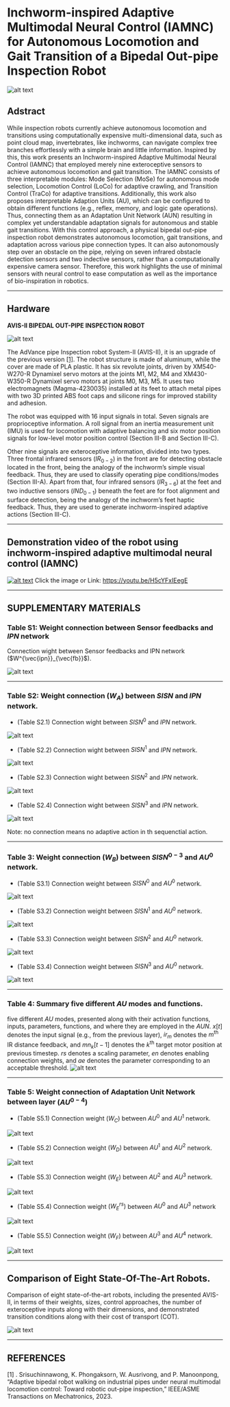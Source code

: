 # Inchworm-inspired Adaptive Multimodal Neural Control (IAMNC) for Autonomous Locomotion and Gait Transition of a Bipedal Out-pipe Inspection Robot

![alt text](pictures/lnchworm.png)
<!-- <img src="pictures/AVIS_DELTA/lnchworm.png" alt="alt text" width="700"/> -->

## Adstract
While inspection robots currently achieve autonomous locomotion and transitions using computationally expensive multi-dimensional data, such as point cloud map, invertebrates, like inchworms, can navigate complex tree branches effortlessly with a simple brain and little information. Inspired by this, this work presents an Inchworm-inspired Adaptive Multimodal Neural Control (IAMNC) that employed merely nine exteroceptive sensors to achieve autonomous locomotion and gait transition. The IAMNC consists of three interpretable modules: Mode Selection (MoSe) for autonomous mode selection, Locomotion Control (LoCo) for adaptive crawling, and Transition Control (TraCo) for adaptive transitions. Additionally, this work also proposes interpretable Adaption Units (AU), which can be configured to obtain different functions (e.g., reflex, memory, and logic gate operations). Thus, connecting them as an Adaptation Unit Network (AUN) resulting in complex yet understandable adaptation signals for autonomous and stable gait transitions. With this control approach, a physical bipedal out-pipe inspection robot demonstrates autonomous locomotion, gait transitions, and adaptation across various pipe connection types. It can also autonomously step over an obstacle on the pipe, relying on seven infrared obstacle detection sensors and two indective sensors, rather than a computationally expensive camera sensor. Therefore, this work highlights the use of minimal sensors with neural control to ease computation as well as the importance of bio-inspiration in robotics.

***
## Hardware
**__AVIS-II BIPEDAL OUT-PIPE INSPECTION ROBOT__**

<!-- <img src="pictures/AVIS_DELTA/figure_hardware.jpg" alt="alt text" width="700"/> -->
![alt text](pictures/figure_hardware.jpg)

The AdVance pipe Inspection robot System-II (AVIS-II), it is an upgrade of the previous version <a href="#zavis">[1]</a>. The robot structure is made of aluminum, while the cover are made of PLA plastic. It has six revolute joints, driven by XM540-W270-R Dynamixel servo motors at the joints M1, M2, M4 and XM430-W350-R Dynamixel servo motors at joints M0, M3, M5. It uses two electromagnets (Magma-4230035) installed at its feet to attach metal pipes with two 3D printed ABS foot caps and silicone rings for improved stability and adhesion.

The robot was equipped with 16 input signals in total. Seven signals are proprioceptive information. A roll signal from an inertia measurement unit (IMU) is used for locomotion with adaptive balancing and six motor position signals for low-level motor position control (Section III-B and Section III-C).

Other nine signals are exteroceptive information, divided into two types. Three frontal infrared sensors ($IR_{0−2}$) in the front are for detecting obstacle located in the front, being the analogy of the inchworm’s simple visual feedback. Thus, they are used to classify operating pipe conditions/modes (Section III-A). Apart from that, four infrared sensors ($IR_{3−6}$) at the feet and two inductive sensors ($IND_{0−1}$) beneath the feet are for foot alignment and surface detection, being the analogy of the inchworm’s feet haptic feedback. Thus, they are used to generate inchworm-inspired adaptive actions (Section III-C).

***
## Demonstration video of the robot using inchworm-inspired adaptive multimodal neural control (IAMNC)

<!-- <img src="pictures/AVIS_DELTA/video_pic.png" alt="alt text" width="700"/>(https://youtu.be/H5cYFxIEegE) -->
<!-- <div style="text-align: center;">
  <a href="https://youtu.be/H5cYFxIEegE">
    <img src="pictures/AVIS_DELTA/video_pic.png" alt="alt text" width="400"/>
  </a>
</div> -->
[![alt text](pictures/video_pic_2.jpg)](https://youtu.be/H5cYFxIEegE)
Click the image or Link: https://youtu.be/H5cYFxIEegE

***
## SUPPLEMENTARY MATERIALS
### Table S1: Weight connection between Sensor feedbacks and $IPN$ network
Connection wight between Sensor feedbacks and IPN network ($W^{\vec{ipn}}_{\vec{fb}}$).

![alt text](pictures/s1.png)

---
### Table S2: Weight connection $(W_A)$ between $SISN$ and $IPN$ network.
- (Table S2.1) Connection wight between $SISN^0$ and $IPN$ network.

![alt text](pictures/s2-1.png)
- (Table S2.2) Connection wight between $SISN^1$ and $IPN$ network.

![alt text](pictures/s2-2.png)
- (Table S2.3) Connection wight between $SISN^2$ and $IPN$ network.

![alt text](pictures/s2-3.png)
- (Table S2.4) Connection wight between $SISN^3$ and $IPN$ network.

![alt text](pictures/s2-4.png)

Note: no connection means no adaptive action in th sequenctial action.

---
### Table 3: Weight connection $(W_B)$ between $SISN^{0-3}$ and $AU^0$ network.
- (Table S3.1) Connection weight between $SISN^0$ and $AU^0$ network.

![alt text](pictures/s3-1.png)
- (Table S3.2) Connection weight between $SISN^1$ and $AU^0$ network.

![alt text](pictures/s3-2.png)
- (Table S3.3) Connection weight between $SISN^2$ and $AU^0$ network.

![alt text](pictures/s3-3.png)
- (Table S3.4) Connection weight between $SISN^3$ and $AU^0$ network.

![alt text](pictures/s3-4.png)

---
### Table 4: Summary five different $AU$ modes and functions.
five different $AU$ modes, presented along with their activation functions, inputs, parameters, functions, and where they are employed in the $AUN$. $x[t]$ denotes the input signal (e.g., from the previous layer), $ir_m$ denotes the $m^\text{th}$ IR distance feedback, and $mn_k[t-1]$ denotes the $k^\text{th}$ target motor position at previous timestep. $rs$ denotes a scaling parameter, $en$ denotes enabling connection weights, and $ae$ denotes the parameter corresponding to an acceptable threshold.
![alt text](pictures/s4.png)

---
### Table 5: Weight connection of Adaptation Unit Network between layer $(AU^{0-4})$
- (Table S5.1) Connection weight $(W_C)$ between $AU^0$ and $AU^1$ network.

![alt text](pictures/s5-1.png)
- (Table S5.2) Connection weight $(W_D)$ between $AU^1$ and $AU^2$ network.

![alt text](pictures/s5-2.png)
- (Table S5.3) Connection weight $(W_E)$ between $AU^2$ and $AU^3$ network.

![alt text](pictures/s5-3.png)
- (Table S5.4) Connection weight $(W^{rs}_E)$ between $AU^0$ and $AU^3$ network

![alt text](pictures/s5-4.png)
- (Table S5.5) Connection weight $(W_F)$ between $AU^3$ and $AU^4$ network.

![alt text](pictures/s5-5.png)

***
## Comparison of Eight State-Of-The-Art Robots.
Comparison of eight state-of-the-art robots, including the presented AVIS-II, in terms of their weights, sizes, control approaches, the number of exteroceptive inputs along with their dimensions, and demonstrated transition conditions along with their cost of transport (COT).

<!-- <img src="pictures/AVIS_DELTA/Compar.png" alt="alt text" width="700"/> -->
![alt text](pictures/Compar.png)

***
## REFERENCES

<a id="zavis">[1]</a> . Srisuchinnawong, K. Phongaksorn, W. Ausrivong, and P. Manoonpong, “Adaptive bipedal robot walking on industrial pipes under neural multimodal locomotion control: Toward robotic out-pipe inspection,” IEEE/ASME Transactions on Mechatronics, 2023.
